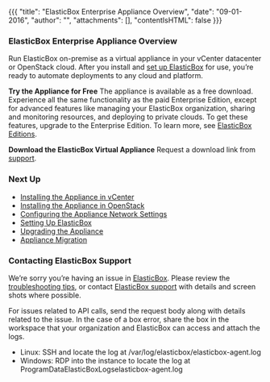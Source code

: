 {{{
"title": "ElasticBox Enterprise Appliance Overview",
"date": "09-01-2016",
"author": "",
"attachments": [],
"contentIsHTML": false
}}}

### ElasticBox Enterprise Appliance Overview
Run ElasticBox on-premise as a virtual appliance in your vCenter datacenter or OpenStack cloud. After you install and [set up ElasticBox](../ElasticBox/appliance-initialsetup.md) for use, you’re ready to automate deployments to any cloud and platform.

**Try the Appliance for Free**
The appliance is available as a free download. Experience all the same functionality as the paid Enterprise Edition, except for advanced features like managing your ElasticBox organization, sharing and monitoring resources, and deploying to private clouds. To get these features, upgrade to the Enterprise Edition. To learn more, see [ElasticBox Editions](../ElasticBox/about-elasticbox-editions.md).

**Download the ElasticBox Virtual Appliance**
Request a download link from [support](mailto:support@elasticbox.com).

### Next Up
* [Installing the Appliance in vCenter](../ElasticBox/appliance-vsphere.md)
* [Installing the Appliance in OpenStack](../ElasticBox/appliance-openstack.md)
* [Configuring the Appliance Network Settings](../ElasticBox/appliance-networking.md)
* [Setting Up ElasticBox](../ElasticBox/appliance-initialsetup.md)
* [Upgrading the Appliance](../ElasticBox/appliance-upgrading.md)
* [Appliance Migration](../ElasticBox/appliance-migration.md)

### Contacting ElasticBox Support
We’re sorry you’re having an issue in [ElasticBox](//www.ctl.io/elasticbox/). Please review the [troubleshooting tips](../ElasticBox/troubleshooting-tips.md), or contact [ElasticBox support](mailto:support@elasticbox.com) with details and screen shots where possible.

For issues related to API calls, send the request body along with details related to the issue. In the case of a box error, share the box in the workspace that your organization and ElasticBox can access and attach the logs.
* Linux: SSH and locate the log at /var/log/elasticbox/elasticbox-agent.log
* Windows: RDP into the instance to locate the log at ProgramDataElasticBoxLogselasticbox-agent.log
